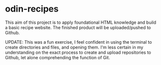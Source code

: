 # odin-recipes
This aim of this project is to apply foundational HTML knowledge and build a basic recipe website.
The finished product will be uploaded/pushed to Github.

UPDATE: This was a fun exercise, I feel confident in using the terminal to create directories and files, and opening them. I'm less certain in my understanding on the exact process to create and upload repositories to Github, let alone comprehending the function of Git.
